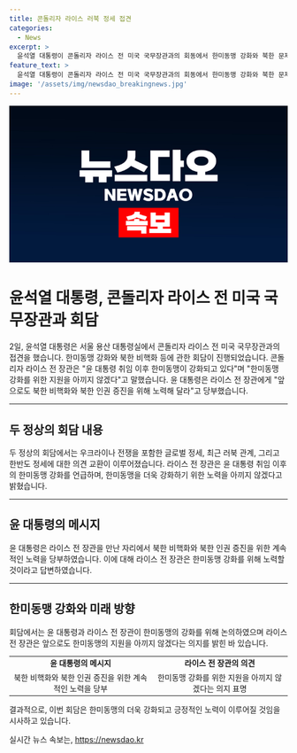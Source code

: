 ```yaml
---
title: 콘돌리자 라이스 러북 정세 접견
categories:
  - News
excerpt: >
  윤석열 대통령이 콘돌리자 라이스 전 미국 국무장관과의 회동에서 한미동맹 강화와 북한 문제에 대한 노력을 높이 평가하며, 미국과의 글로벌 정세와 러북 관계, 한반도 정세에 대한 의견을 교환했습니다. 라이스 전 장관은 윤 대통령의 취임 후 한미동맹의 강화를 높이 평가하고, 앞으로도 한미동맹 강화를 위한 노력을 아끼지 않겠다고 밝혔습니다.
feature_text: >
  윤석열 대통령이 콘돌리자 라이스 전 미국 국무장관과의 회동에서 한미동맹 강화와 북한 문제에 대한 노력을 높이 평가하며, 미국과의 글로벌 정세와 러북 관계, 한반도 정세에 대한 의견을 교환했습니다. 라이스 전 장관은 윤 대통령의 취임 후 한미동맹의 강화를 높이 평가하고, 앞으로도 한미동맹 강화를 위한 노력을 아끼지 않겠다고 밝혔습니다.
image: '/assets/img/newsdao_breakingnews.jpg'
---
```


<p><img src="/assets/img/newsdao_breakingnews.jpg" alt="implanttips 속보" /></p>

<h1>윤석열 대통령, 콘돌리자 라이스 전 미국 국무장관과 회담</h1>

<p data-ke-size="size16">2일, 윤석열 대통령은 서울 용산 대통령실에서 콘돌리자 라이스 전 미국 국무장관과의 접견을 했습니다. 한미동맹 강화와 북한 비핵화 등에 관한 회담이 진행되었습니다. 콘돌리자 라이스 전 장관은 "윤 대통령 취임 이후 한미동맹이 강화되고 있다"며 "한미동맹 강화를 위한 지원을 아끼지 않겠다"고 말했습니다. 윤 대통령은 라이스 전 장관에게 "앞으로도 북한 비핵화와 북한 인권 증진을 위해 노력해 달라"고 당부했습니다.</p>

<hr>

<h2 data-ke-size="size26">두 정상의 회담 내용</h2>

<p data-ke-size="size16">두 정상의 회담에서는 우크라이나 전쟁을 포함한 글로벌 정세, 최근 러북 관계, 그리고 한반도 정세에 대한 의견 교환이 이루어졌습니다. 라이스 전 장관은 윤 대통령 취임 이후의 한미동맹 강화를 언급하며, 한미동맹을 더욱 강화하기 위한 노력을 아끼지 않겠다고 밝혔습니다.</p>

<hr>

<h2 data-ke-size="size26">윤 대통령의 메시지</h2>

<p data-ke-size="size16">윤 대통령은 라이스 전 장관을 만난 자리에서 북한 비핵화와 북한 인권 증진을 위한 계속적인 노력을 당부하였습니다. 이에 대해 라이스 전 장관은 한미동맹 강화를 위해 노력할 것이라고 답변하였습니다.</p>

<hr>

<h2 data-ke-size="size26">한미동맹 강화와 미래 방향</h2>

<p data-ke-size="size16">회담에서는 윤 대통령과 라이스 전 장관이 한미동맹의 강화를 위해 논의하였으며 라이스 전 장관은 앞으로도 한미동맹의 지원을 아끼지 않겠다는 의지를 밝힌 바 있습니다.</p>

<table>
    <tbody>
        <tr>
            <td style="text-align: center;"><b>윤 대통령의 메시지</b></td>
            <td style="text-align: center;"><b>라이스 전 장관의 의견</b></td>
        </tr>
        <tr>
            <td style="text-align: center;">북한 비핵화와 북한 인권 증진을 위한 계속적인 노력을 당부</td>
            <td style="text-align: center;">한미동맹 강화를 위한 지원을 아끼지 않겠다는 의지 표명</td>
        </tr>
    </tbody>
</table>

<p data-ke-size="size16">결과적으로, 이번 회담은 한미동맹의 더욱 강화되고 긍정적인 노력이 이루어질 것임을 시사하고 있습니다.</p>
실시간 뉴스 속보는, <a href="https://newsdao.kr" rel="dofollow">https://newsdao.kr</a>


